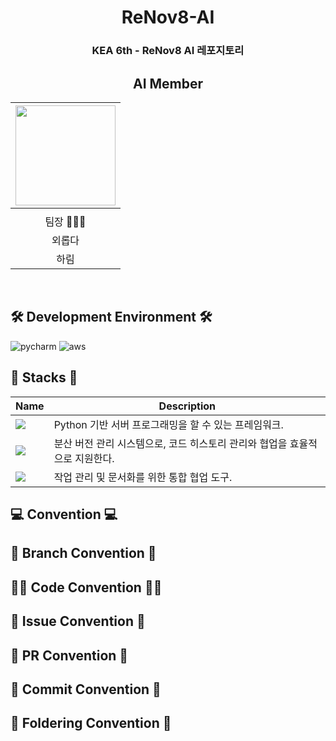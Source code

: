 <div align=center>

# ReNov8-AI

### KEA 6th - ReNov8 AI 레포지토리

## AI Member
<img width="160px" src=""/> |
|:-----:|
|[](https://github.com/)|
|팀장 👨🏻‍💻|
|외롭다|
|하림|

</div>
<br/>

## 🛠️ Development Environment 🛠️
![pycharm](https://img.shields.io/badge/intellij-000000?style=for-the-badge&logo=intellijidea&logoColor=white)
![aws](https://img.shields.io/badge/aws-FF9900?style=for-the-badge&logo=amazonec2&logoColor=white)

## 🥞 Stacks 🥞
| Name          | Description   |
| ------------  |---------- |
| <img src="[[https://img.shields.io/badge/-Springboot-6DB33F?style=flat&logo=springboot&logoColor=white](https://img.shields.io/badge/pycharm-000000?style=for-the-badge&logo=pycharm&logoColor=#white) ---](https://img.shields.io/badge/FastAPI-005571?style=for-the-badge&logo=fastapi)"> | Python 기반 서버 프로그래밍을 할 수 있는 프레임워크.|
| <img src="https://img.shields.io/badge/-Git-F05032?style=flat&logo=git&logoColor=white"> | 분산 버전 관리 시스템으로, 코드 히스토리 관리와 협업을 효율적으로 지원한다.|
| <img src="https://img.shields.io/badge/-Notion-000000?style=flat&logo=notion&logoColor=white"> | 작업 관리 및 문서화를 위한 통합 협업 도구.|

## 💻 Convention 💻

## 🌲 Branch Convention 🌲

## 🧑‍💻 Code Convention 🧑‍💻

## 💬 Issue Convention 💬
## 🫷 PR Convention 🫸
## 🙏 Commit Convention 🙏
## 📁 Foldering Convention 📁
